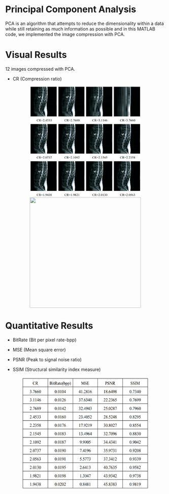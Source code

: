  # Principal Component Analysis
 
 PCA is an algorithm that attempts to reduce the dimensionality within a data while still retaining as much information as possible and in this MATLAB code, we implemented the image compression with PCA. 
 
 
 # Visual Results
 12 images compressed with PCA.
 
  * CR (Compression ratio)
  <p align="center">
   <img align="center" src="results/PCA1.jpg" width="350" height="350" /> <img align="center" src="PCA.gif" width="350" height="348" />
  </p>

# Quantitative Results
 * BitRate (Bit per pixel rate-bpp)
 
 * MSE (Mean square error) 
   
 * PSNR (Peak to signal noise ratio)
   
 * SSIM (Structural similarity index measure)
  <p align="center">
   <img align="center" src="results/PCA2.jpg" width="400" height="356" />
  </p>
